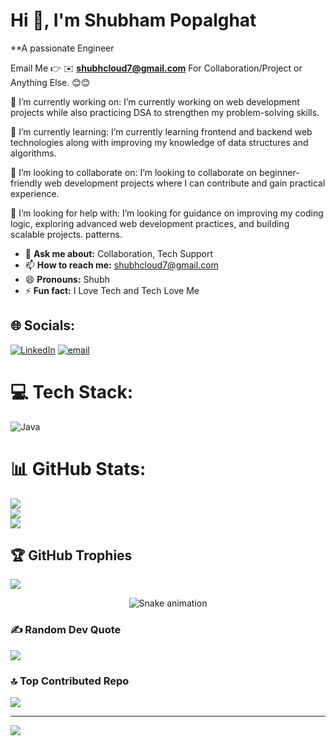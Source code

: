 # Hi 👋, I'm Shubham Popalghat
**A passionate Engineer

Email Me 👉 ✉️ **shubhcloud7@gmail.com** For Collaboration/Project or Anything Else. 😊😊


🔭 I’m currently working on: I’m currently working on web development projects while also practicing DSA to strengthen my problem-solving skills.

🌱 I’m currently learning: I’m currently learning frontend and backend web technologies along with improving my knowledge of data structures and algorithms.

👯 I’m looking to collaborate on: I’m looking to collaborate on beginner-friendly web development projects where I can contribute and gain practical experience.

🤔 I’m looking for help with: I’m looking for guidance on improving my coding logic, exploring advanced web development practices, and building scalable projects. patterns.

- 💬 **Ask me about:** Collaboration, Tech Support
- 📫 **How to reach me:** shubhcloud7@gmail.com
- 😄 **Pronouns:** Shubh
- ⚡ **Fun fact:** I Love Tech and Tech Love Me


## 🌐 Socials:
[![LinkedIn](https://img.shields.io/badge/LinkedIn-%230077B5.svg?logo=linkedin&logoColor=white)](https://www.linkedin.com/in/shubham-popalghat/) [![email](https://img.shields.io/badge/Email-D14836?logo=gmail&logoColor=white)](mailto:shubhcloud7@gmail.com) 


# 💻 Tech Stack:
![Java](https://img.shields.io/badge/java-%23ED8B00.svg?style=for-the-badge&logo=openjdk&logoColor=white)
# 📊 GitHub Stats:
![](https://github-readme-stats.vercel.app/api?username=itsdroid&theme=dark&hide_border=false&include_all_commits=false&count_private=false)<br/>
![](https://nirzak-streak-stats.vercel.app/?user=itsdroid&theme=dark&hide_border=false)<br/>
![](https://github-readme-stats.vercel.app/api/top-langs/?username=itsdroid&theme=dark&hide_border=false&include_all_commits=false&count_private=false&layout=compact)

## 🏆 GitHub Trophies
![](https://github-profile-trophy.vercel.app/?username=itsdroid&theme=dark&no-frame=false&no-bg=false&margin-w=4)


<div align="center">
  <img src="https://profile-readme-generator.com/assets/snake.svg" alt="Snake animation" />
</div>

### ✍️ Random Dev Quote
![](https://quotes-github-readme.vercel.app/api?type=horizontal&theme=radical)

### 🔝 Top Contributed Repo
![](https://github-contributor-stats.vercel.app/api?username=itsdroid&limit=5&theme=dark&combine_all_yearly_contributions=true)

---
[![](https://visitcount.itsvg.in/api?id=Devashishk28&icon=6&color=10)](https://visitcount.itsvg.in)


